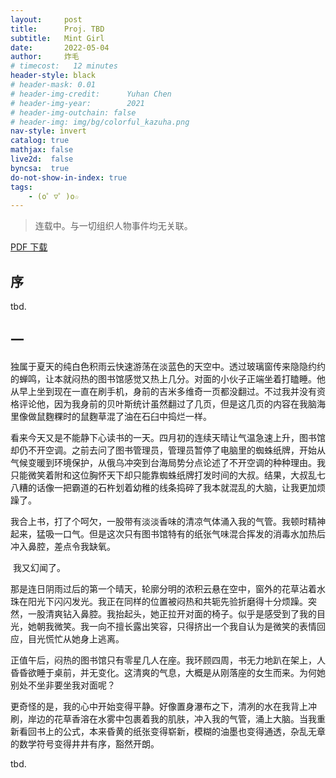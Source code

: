 ```yaml
---
layout:     post
title:      Proj. TBD
subtitle:   Mint Girl
date:       2022-05-04
author:     炸毛
# timecost:   12 minutes
header-style: black
# header-mask: 0.01
# header-img-credit:      Yuhan Chen
# header-img-year:        2021 
# header-img-outchain: false
# header-img: img/bg/colorful_kazuha.png
nav-style: invert
catalog: true
mathjax: false
live2d:  false
byncsa:  true
do-not-show-in-index: true
tags:
    - (o゜▽゜)o☆
---
```


> 连载中。与一切组织人物事件均无关联。

[PDF 下载]()



## 序

tbd.



## 一

​    独属于夏天的纯白色积雨云快速游荡在淡蓝色的天空中。透过玻璃窗传来隐隐约约的蝉鸣，让本就闷热的图书馆感觉又热上几分。对面的小伙子正端坐着打瞌睡。他从早上坐到现在一直在刷手机，身前的吉米多维奇一页都没翻过。不过我并没有资格评论他，因为我身前的贝叶斯统计虽然翻过了几页，但是这几页的内容在我脑海里像做鼠麴粿时的鼠麴草混了油在石臼中捣烂一样。

​    看来今天又是不能静下心读书的一天。四月初的连续天晴让气温急速上升，图书馆却仍不开空调。之前去问了图书管理员，管理员暂停了电脑里的蜘蛛纸牌，开始从气候变暖到环境保护，从俄乌冲突到台海局势分点论述了不开空调的种种理由。我只能微笑着附和这位胸怀天下却只能靠蜘蛛纸牌打发时间的大叔。结果，大叔乱七八糟的话像一把霸道的石杵划着幼稚的线条捣碎了我本就混乱的大脑，让我更加烦躁了。

​    我合上书，打了个呵欠，一股带有淡淡香味的清凉气体涌入我的气管。我顿时精神起来，猛吸一口气。但是这次只有图书馆特有的纸张气味混合挥发的消毒水加热后冲入鼻腔，差点令我缺氧。

​    我又幻闻了。

​    那是连日阴雨过后的第一个晴天，轮廓分明的浓积云悬在空中，窗外的花草沾着水珠在阳光下闪闪发光。我正在同样的位置被闷热和共轭先验折磨得十分烦躁。突然，一股清爽钻入鼻腔。我抬起头，她正拉开对面的椅子。似乎是感受到了我的目光，她朝我微笑。我一向不擅长露出笑容，只得挤出一个我自认为是微笑的表情回应，目光慌忙从她身上逃离。

​    正值午后，闷热的图书馆只有零星几人在座。我环顾四周，书无力地趴在架上，人昏昏欲睡于桌前，并无变化。这清爽的气息，大概是从刚落座的女生而来。为何她别处不坐非要坐我对面呢？

​    更奇怪的是，我的心中开始变得平静。好像置身瀑布之下，清冽的水在我背上冲刷，岸边的花草香溶在水雾中包裹着我的肌肤，冲入我的气管，涌上大脑。当我重新看回书上的公式，本来昏黄的纸张变得崭新，模糊的油墨也变得通透，杂乱无章的数学符号变得井井有序，豁然开朗。



tbd.
